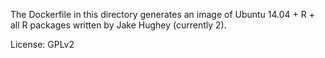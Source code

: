 The Dockerfile in this directory generates an image of Ubuntu 14.04 + R + all R packages written by Jake Hughey (currently 2).

License: GPLv2
